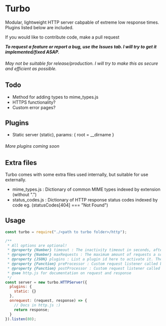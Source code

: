 # Turbo
Modular, lightweight HTTP server cabpable of extreme low response times. Plugins listed below are included.

If you would like to contribute code, make a pull request

***To request a feature or report a bug, use the Issues tab. I will try to get it implemented/fixed ASAP.***
###### May not be suitable for release/production. I will try to make this as secure and efficient as possible.

## Todo
* Method for adding types to mime_types.js
* HTTPS functionality?
* Custom error pages?

## Plugins
* Static server (static), params: { root = __dirname }
###### More plugins coming soon

## Extra files
Turbo comes with some extra files used internally, but suitable for use externally.
* mime_types.js : Dictionary of common MIME types indexed by extension (without ".")
* status_codes.js : Dictionary of HTTP response status codes indexed by code eg. (statusCodes[404] === "Not Found")

## Usage
```javascript
const turbo = require("./<path to turbo folder>/http");

/**
 * All options are optional!
 * @property {Number} timeout : The inactivity timeout in seconds, after which the server will close the socket's connection
 * @property {Number} maxRequests : The maximum amount of requests a socket may make in its lifetime
 * @property {JSON} plugins : List a plugin id here to activate it. The value should be an object, with all plugin parameters optional.
 * @property {Function} preProcessor : Custom request listener called before plugins
 * @property {Function} postProcessor : Custom request listener called after plugins
 * @see http.js for documentation on request and response
 */
const server = new turbo.HTTPServer({
  plugins: {
    static: {}
  },
  onrequest: (request, response) => {
    // Docs in http.js :)
    return response;
  }
}).listen(80);
```
